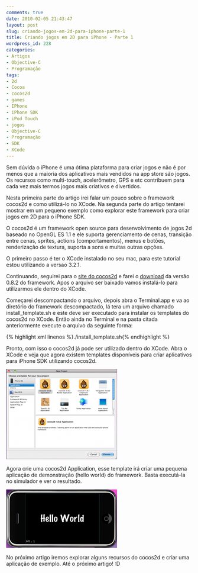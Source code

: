 ```yaml
---
comments: true
date: 2010-02-05 21:43:47
layout: post
slug: criando-jogos-em-2d-para-iphone-parte-1
title: Criando jogos em 2D para iPhone - Parte 1
wordpress_id: 228
categories:
- Artigos
- Objective-C
- Programação
tags:
- 2d
- Cocoa
- cocos2d
- games
- IPhone
- iPhone SDK
- iPod Touch
- jogos
- Objective-C
- Programação
- SDK
- XCode
---
```


Sem dúvida o iPhone é uma ótima plataforma para criar jogos e não é por menos que a maioria dos aplicativos mais vendidos na app store são jogos. Os recursos como multi-touch, acelerômetro, GPS e etc contribuem para cada vez mais termos jogos mais criativos e divertidos.

Nesta primeira parte do artigo irei falar um pouco sobre o framework cocos2d e como utilizá-lo no XCode. Na segunda parte do artigo tentarei mostrar em um pequeno exemplo como explorar este framework para criar jogos em 2D para o iPhone SDK.

O cocos2d é um framework open source para desenvolvimento de jogos 2d baseado no OpenGL ES 1.1 e ele suporta gerenciamento de cenas, transição entre cenas, sprites, actions (comportamentos), menus e botões, renderização de textura, suporta a sons e muitas outras opções.

O primeiro passo é ter o XCode instalado no seu mac, para este tutorial estou utilizando a versao 3.2.1.

Continuando, seguirei para o [site do cocos2d](http://www.cocos2d-iphone.org/) e farei o [download](http://www.cocos2d-iphone.org/download) da versão 0.8.2 do framework. Apos o arquivo ser baixado vamos instalá-lo para utilizarmos ele dentro do XCode.

Começarei descompactando o arquivo, depois abra o Terminal.app e va ao diretório do framework descompactado, lá tera um arquivo chamado install_template.sh e este deve ser executado para instalar os templates do cocos2d no XCode. Então ainda no Terminal e na pasta citada anteriormente execute o arquivo da seguinte forma:

{% highlight xml linenos %}./install_template.sh{% endhighlight %}

Pronto, com isso o cocos2d já pode ser utilizado dentro do XCode. Abra o XCode e veja que agora existem templates disponíveis para criar aplicativos para iPhone SDK utilizando cocos2d.

[![cocos2d template](/images/2010/02/Screen-shot-2010-02-05-at-9.39.33-AM-300x243.png)](/images/2010/02/Screen-shot-2010-02-05-at-9.39.33-AM.png)

Agora crie uma cocos2d Application, esse template irá criar uma pequena aplicação de demonstração (hello world) do framework. Basta executá-la no simulador e ver o resultado.

[![Cocos2d Hello World](/images/2010/02/Screen-shot-2010-02-05-at-10.34.58-PM-300x158.png)](/images/2010/02/Screen-shot-2010-02-05-at-10.34.58-PM.png)

No próximo artigo iremos explorar alguns recursos do cocos2d e criar uma aplicação de exemplo.
Até o próximo artigo! :D